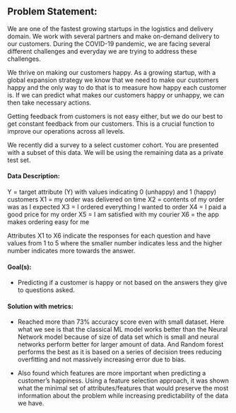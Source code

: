## Problem Statement:

We are one of the fastest growing startups in the logistics and delivery domain. We work with several partners and make on-demand delivery to our customers. During the COVID-19 pandemic, we are facing several different challenges and everyday we are trying to address these challenges.

We thrive on making our customers happy. As a growing startup, with a global expansion strategy we know that we need to make our customers happy and the only way to do that is to measure how happy each customer is. If we can predict what makes our customers happy or unhappy, we can then take necessary actions.

Getting feedback from customers is not easy either, but we do our best to get constant feedback from our customers. This is a crucial function to improve our operations across all levels.

We recently did a survey to a select customer cohort. You are presented with a subset of this data. We will be using the remaining data as a private test set.

#### Data Description:

Y = target attribute (Y) with values indicating 0 (unhappy) and 1 (happy) customers
X1 = my order was delivered on time
X2 = contents of my order was as I expected
X3 = I ordered everything I wanted to order
X4 = I paid a good price for my order
X5 = I am satisfied with my courier
X6 = the app makes ordering easy for me

Attributes X1 to X6 indicate the responses for each question and have values from 1 to 5 where the smaller number indicates less and the higher number indicates more towards the answer.

#### Goal(s):

- Predicting if a customer is happy or not based on the answers they give to questions asked.

#### Solution with metrics:

- Reached more than 73% accuracy score even with small dataset. Here what we see is that the classical ML model works better than the Neural Network model because of size of data set which is small and neural networks perform better for larger amount of data. And Random forest performs the best as it is based on a series of decision trees reducing overfitting and not massively increasing error due to bias.

- Also found which features are more important when predicting a customer’s happiness. Using a feature selection approach, it was shown what the minimal set of attributes/features that would preserve the most information about the problem while increasing predictability of the data we have.
